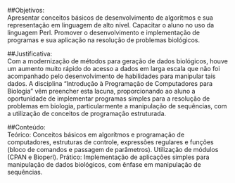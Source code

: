 ##Objetivos:  
Apresentar conceitos básicos de desenvolvimento de algoritmos e sua representação em linguagem de alto nível. Capacitar o aluno no uso da linguagem Perl. Promover o desenvolvimento e implementação de programas e sua aplicação na resolução de problemas biológicos.

##Justificativa:  
Com a modernização de métodos para geração de dados biológicos, houve um aumento muito rápido do acesso a dados em larga escala que não foi acompanhado pelo desenvolvimento de habilidades para manipular tais dados. A disciplina “Introdução à Programação de Computadores para Biologia” vêm preencher esta lacuna, proporcionando ao aluno a oportunidade de implementar programas simples para a resolução de problemas em biologia, particularmente a manipulação de sequências, com a utilização de conceitos de programação estruturada.

##Conteúdo:  
Teórico: Conceitos básicos em algorítmos e programação de computadores, estruturas de controle, expressões regulares e funções (bloco de comandos e passagem de parâmetros). Utilização de módulos (CPAN e Bioperl). 
Prático: Implementação de aplicações simples para manipulação de dados biológicos, com ênfase em manipulação de sequências.

